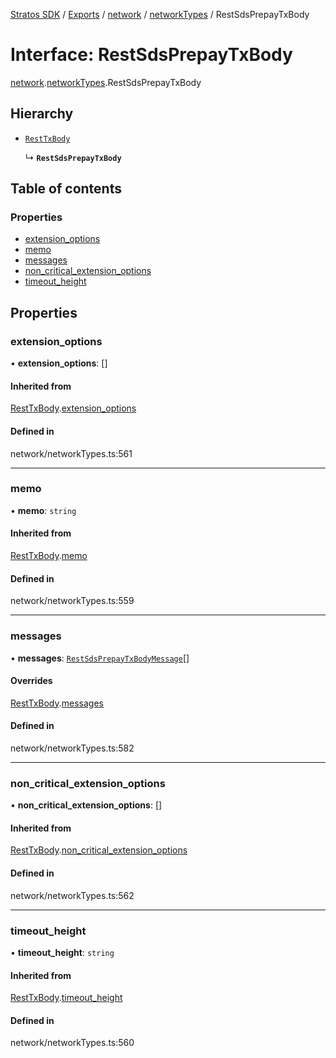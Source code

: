 [Stratos SDK](../README.md) / [Exports](../modules.md) / [network](../modules/network.md) / [networkTypes](../modules/network.networkTypes.md) / RestSdsPrepayTxBody

# Interface: RestSdsPrepayTxBody

[network](../modules/network.md).[networkTypes](../modules/network.networkTypes.md).RestSdsPrepayTxBody

## Hierarchy

- [`RestTxBody`](network.networkTypes.RestTxBody.md)

  ↳ **`RestSdsPrepayTxBody`**

## Table of contents

### Properties

- [extension\_options](network.networkTypes.RestSdsPrepayTxBody.md#extension_options)
- [memo](network.networkTypes.RestSdsPrepayTxBody.md#memo)
- [messages](network.networkTypes.RestSdsPrepayTxBody.md#messages)
- [non\_critical\_extension\_options](network.networkTypes.RestSdsPrepayTxBody.md#non_critical_extension_options)
- [timeout\_height](network.networkTypes.RestSdsPrepayTxBody.md#timeout_height)

## Properties

### extension\_options

• **extension\_options**: []

#### Inherited from

[RestTxBody](network.networkTypes.RestTxBody.md).[extension_options](network.networkTypes.RestTxBody.md#extension_options)

#### Defined in

network/networkTypes.ts:561

___

### memo

• **memo**: `string`

#### Inherited from

[RestTxBody](network.networkTypes.RestTxBody.md).[memo](network.networkTypes.RestTxBody.md#memo)

#### Defined in

network/networkTypes.ts:559

___

### messages

• **messages**: [`RestSdsPrepayTxBodyMessage`](network.networkTypes.RestSdsPrepayTxBodyMessage.md)[]

#### Overrides

[RestTxBody](network.networkTypes.RestTxBody.md).[messages](network.networkTypes.RestTxBody.md#messages)

#### Defined in

network/networkTypes.ts:582

___

### non\_critical\_extension\_options

• **non\_critical\_extension\_options**: []

#### Inherited from

[RestTxBody](network.networkTypes.RestTxBody.md).[non_critical_extension_options](network.networkTypes.RestTxBody.md#non_critical_extension_options)

#### Defined in

network/networkTypes.ts:562

___

### timeout\_height

• **timeout\_height**: `string`

#### Inherited from

[RestTxBody](network.networkTypes.RestTxBody.md).[timeout_height](network.networkTypes.RestTxBody.md#timeout_height)

#### Defined in

network/networkTypes.ts:560
